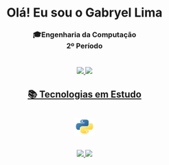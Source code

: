 <div align="center">
 <h1>Olá! Eu sou o Gabryel Lima</h1>
 <h3>🎓Engenharia da Computação <br>2º Período</h3>
 
 #
 
</div>

 <div align="center">
  <a href="https://github.com/Gabryelkk">
   <img height="150em" src="https://github-readme-stats.vercel.app/api/top-langs/?username=Gabryelkk&layout=compact&langs_count=7&theme=gotham&text_color=c3c3c3&title_color=fbdeb0&hide_border=none&bg_color=0D1117&custom_title=Linguagens%20Ativas"/>
   <img height="150em" src="https://github-readme-stats.vercel.app/api?username=Gabryelkk&theme=gotham&show_icons=true&icon_color=fbdeb0&text_color=c3c3c3&title_color=fbdeb0&hide_border=none&bg_color=0D1117&custom_title=Gabryel%20Lima%20GitHub%20Estatísticas"/>
</div>

<div align="center">
 <h2>📚 Tecnologias em Estudo</h2>
</div>
 
<div align="center"><br>
  <img align="center" alt="Renan-React" height="40" width="50" src="https://raw.githubusercontent.com/devicons/devicon/master/icons/python/python-original.svg">
</div><br><br>
  
 <div align="center">
  <a href = "mailto:contato.gabbryellimasi@gmail.com" target="_blank"><img src="https://img.shields.io/badge/Gmail-D14836?style=for-the-badge&logo=gmail&logoColor=white"</a>
  <a href="https://www.linkedin.com/in/gabryel-lima-9076541b2/" target="_blank"><img src="https://img.shields.io/badge/LinkedIn-0077B5?style=for-the-badge&logo=linkedin&logoColor=white"</a> 
</div>


